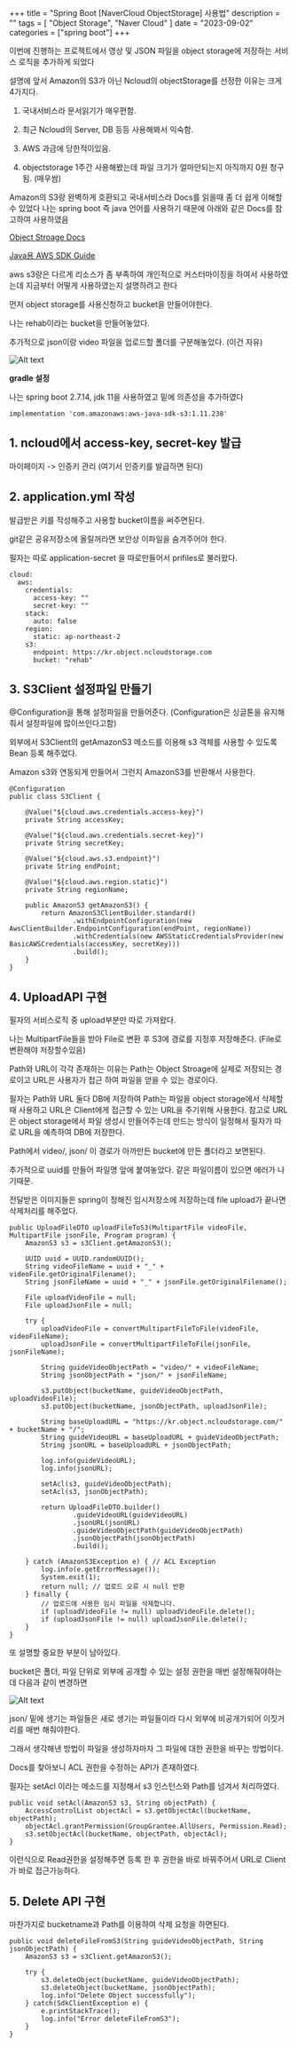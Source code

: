+++
title = "Spring Boot [NaverCloud ObjectStorage] 사용법"
description = ""
tags = [
    "Object Storage",
    "Naver Cloud"
]
date = "2023-09-02"
categories = ["spring boot"]
+++

이번에 진행하는 프로젝트에서 영상 및 JSON 파일을 object storage에 저장하는 서비스 로직을 추가하게 되었다

설명에 앞서 Amazon의 S3가 아닌 Ncloud의 objectStorage를 선정한 이유는 크게 4가지다.

1. 국내서비스라 문서읽기가 매우편함.

2. 최근 Ncloud의 Server, DB 등등 사용해봐서 익숙함.

3. AWS 과금에 당한적이있음.

4. objectstorage 1주간 사용해봤는데 파일 크기가 얼마안되는지 아직까지 0원 청구됨. (매우쌈)

Amazon의 S3랑 완벽하게 호환되고 국내서비스라 Docs를 읽을때 좀 더 쉽게 이해할 수 있었다
나는 spring boot 즉 java 언어를 사용하기 때문에 아래와 같은 Docs를 참고하여 사용하였음

[Object Stroage Docs](https://guide.ncloud-docs.com/docs/storage-storage-8-1)

[Java용 AWS SDK Guide](https://guide.ncloud-docs.com/docs/storage-storage-8-1)

aws s3랑은 다르게 리소스가 좀 부족하여 개인적으로 커스터마이징을 하여서 사용하였는데 지금부터 어떻게 사용하였는지 설명하려고 한다

먼저 object storage를 사용신청하고 bucket을 만들어야한다.

나는 rehab이라는 bucket을 만들어놓았다.

추가적으로 json이랑 video 파일을 업로드할 폴더를 구분해놓았다. (이건 자유)

![Alt text](/NaverCloud-ObjectStroage/img1.png)


**gradle 설정**

나는 spring boot 2.7.14, jdk 11을 사용하였고 밑에 의존성을 추가하였다

```
implementation 'com.amazonaws:aws-java-sdk-s3:1.11.238'
```

## 1. ncloud에서 access-key, secret-key 발급

마이페이지 -> 인증키 관리 (여기서 인증키를 발급하면 된다)

## 2. application.yml 작성

발급받은 키를 작성해주고 사용할 bucket이름을 써주면된다.

git같은 공유저장소에 올릴꺼라면 보안상 이파일을 숨겨주어야 한다.

필자는 따로 application-secret 을 따로만들어서 prifiles로 불러왔다.

```
cloud:
  aws:
    credentials:
      access-key: ""
      secret-key: ""
    stack:
      auto: false
    region:
      static: ap-northeast-2
    s3:
      endpoint: https://kr.object.ncloudstorage.com
      bucket: "rehab"
```

## 3. S3Client 설정파일 만들기

@Configuration을 통해 설정파일을 만들어준다. (Configuration은 싱글톤을 유지해줘서 설정파일에 많이쓰인다고함)

외부에서 S3Client의 getAmazonS3 메소드를 이용해 s3 객체를 사용할 수 있도록 Bean 등록 해주었다.

Amazon s3와 연동되게 만들어서 그런지 AmazonS3를 반환해서 사용한다.

```
@Configuration
public class S3Client {

    @Value("${cloud.aws.credentials.access-key}")
    private String accessKey;

    @Value("${cloud.aws.credentials.secret-key}")
    private String secretKey;

    @Value("${cloud.aws.s3.endpoint}")
    private String endPoint;

    @Value("${cloud.aws.region.static}")
    private String regionName;

    public AmazonS3 getAmazonS3() {
        return AmazonS3ClientBuilder.standard()
                .withEndpointConfiguration(new AwsClientBuilder.EndpointConfiguration(endPoint, regionName))
                .withCredentials(new AWSStaticCredentialsProvider(new BasicAWSCredentials(accessKey, secretKey)))
                .build();
    }
}
```

## 4. UploadAPI 구현

필자의 서비스로직 중 upload부분만 따로 가져왔다.

나는 MultipartFile들을 받아 File로 변환 후 S3에 경로를 지정후 저장해준다. (File로 변환해야 저장할수있음)

Path와 URL이 각각 존재하는 이유는 Path는 Object Stroage에 실제로 저장되는 경로이고 URL은 사용자가 접근 하여 파일을 얻을 수 있는 경로이다.

필자는 Path와 URL 둘다 DB에 저장하여 Path는 파일을 object storage에서 삭제할 때 사용하고 URL은 Client에게 접근할 수 있는 URL을 주기위해 사용한다. 참고로 URL은 object storage에서 파일 생성시 만들어주는데 만드는 방식이 일정해서 필자가 따로 URL을 예측하여 DB에 저장한다.

Path에서 video/, json/ 이 경로가 아까만든 bucket에 만든 폴더라고 보면된다.

추가적으로 uuid를 만들어 파일명 앞에 붙여놓았다. 같은 파일이름이 있으면 에러가 나기때문.

전달받은 이미지들은 spring이 정해진 임시저장소에 저장하는데 file upload가 끝나면 삭제처리를 해주었다. 

```
public UploadFileDTO uploadFileToS3(MultipartFile videoFile, MultipartFile jsonFile, Program program) {
    AmazonS3 s3 = s3Client.getAmazonS3();

    UUID uuid = UUID.randomUUID();
    String videoFileName = uuid + "_" + videoFile.getOriginalFilename();
    String jsonFileName = uuid + "_" + jsonFile.getOriginalFilename();

    File uploadVideoFile = null;
    File uploadJsonFile = null;

    try {
        uploadVideoFile = convertMultipartFileToFile(videoFile, videoFileName);
        uploadJsonFile = convertMultipartFileToFile(jsonFile, jsonFileName);

        String guideVideoObjectPath = "video/" + videoFileName;
        String jsonObjectPath = "json/" + jsonFileName;

        s3.putObject(bucketName, guideVideoObjectPath, uploadVideoFile);
        s3.putObject(bucketName, jsonObjectPath, uploadJsonFile);

        String baseUploadURL = "https://kr.object.ncloudstorage.com/" + bucketName + "/";
        String guideVideoURL = baseUploadURL + guideVideoObjectPath;
        String jsonURL = baseUploadURL + jsonObjectPath;

        log.info(guideVideoURL);
        log.info(jsonURL);

        setAcl(s3, guideVideoObjectPath);
        setAcl(s3, jsonObjectPath);

        return UploadFileDTO.builder()
                .guideVideoURL(guideVideoURL)
                .jsonURL(jsonURL)
                .guideVideoObjectPath(guideVideoObjectPath)
                .jsonObjectPath(jsonObjectPath)
                .build();

    } catch (AmazonS3Exception e) { // ACL Exception
        log.info(e.getErrorMessage());
        System.exit(1);
        return null; // 업로드 오류 시 null 반환
    } finally {
        // 업로드에 사용한 임시 파일을 삭제합니다.
        if (uploadVideoFile != null) uploadVideoFile.delete();
        if (uploadJsonFile != null) uploadJsonFile.delete();
    }
}
```

또 설명할 중요한 부분이 남아있다.

bucket은 폴더, 파일 단위로 외부에 공개할 수 있는 설정 권한을 매번 설정해줘야하는데 다음과 같이 변경하면

![Alt text](/NaverCloud-ObjectStroage/img2.png)

json/ 밑에 생기는 파일들은 새로 생기는 파일들이라 다시 외부에 비공개가되어 이짓거리를 매번 해줘야한다.

그래서 생각해낸 방법이 파일을 생성하자마자 그 파일에 대한 권한을 바꾸는 방법이다.

Docs를 찾아보니 ACL 권한을 수정하는 API가 존재하였다.

필자는 setAcl 이라는 메소드를 지정해서 s3 인스턴스와 Path를 넘겨서 처리하였다.

```
public void setAcl(AmazonS3 s3, String objectPath) {
    AccessControlList objectAcl = s3.getObjectAcl(bucketName, objectPath);
    objectAcl.grantPermission(GroupGrantee.AllUsers, Permission.Read);
    s3.setObjectAcl(bucketName, objectPath, objectAcl);
}
```

이런식으로 Read권한을 설정해주면 등록 한 후 권한을 바로 바꿔주어서 URL로 Client가 바로 접근가능하다.

## 5. Delete API 구현

마찬가지로 bucketname과 Path를 이용하여 삭제 요청을 하면된다.

```
public void deleteFileFromS3(String guideVideoObjectPath, String jsonObjectPath) {
    AmazonS3 s3 = s3Client.getAmazonS3();

    try {
        s3.deleteObject(bucketName, guideVideoObjectPath);
        s3.deleteObject(bucketName, jsonObjectPath);
        log.info("Delete Object successfully");
    } catch(SdkClientException e) {
        e.printStackTrace();
        log.info("Error deleteFileFromS3");
    }
}
```
